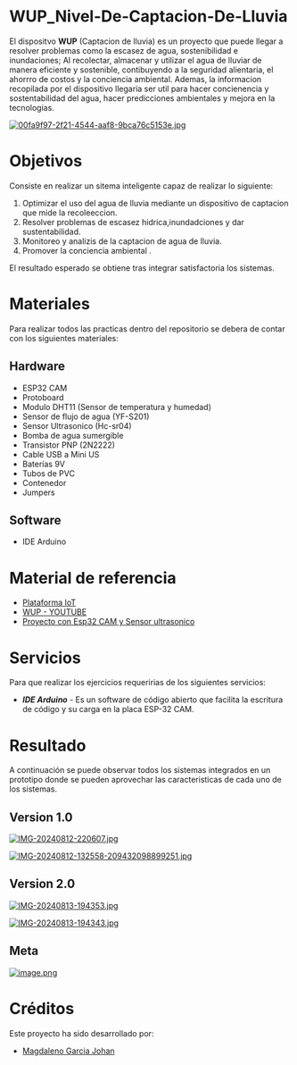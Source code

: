 # WUP_Nivel-De-Captacion-De-Lluvia
El dispositvo __WUP__ (Captacion de lluvia) es un proyecto que puede llegar a resolver problemas como la escasez de agua, sostenibilidad e inundaciones;
Al recolectar, almacenar y utilizar el agua de lluviar de manera eficiente y sostenible, contibuyendo a la seguridad alientaria,
el ahorrro de costos y la conciencia ambiental. Ademas, la informacion recopilada por el dispositivo llegaria ser util para hacer
concienencia y sostentabilidad del agua, hacer predicciones ambientales y mejora en la tecnologias. 

[![00fa9f97-2f21-4544-aaf8-9bca76c5153e.jpg](https://i.postimg.cc/T1SK0QXY/00fa9f97-2f21-4544-aaf8-9bca76c5153e.jpg)](https://postimg.cc/wRXxTXvS)

# Objetivos
Consiste en realizar un sitema inteligente capaz de realizar lo siguiente:

1. Optimizar el uso del agua de lluvia mediante un dispositivo de captacion que mide la recoleeccion.
2. Resolver problemas de escasez hidrica,inundadciones y dar sustentabilidad.
3. Monitoreo y analizis de la captacion de agua de lluvia.
4. Promover la conciencia ambiental .

El resultado esperado se obtiene tras integrar satisfactoria los sistemas.

# Materiales
Para realizar todos las practicas dentro del repositorio se debera de contar con los siguientes materiales:

## Hardware 
- ESP32 CAM
- Protoboard
- Modulo DHT11 (Sensor de temperatura y humedad)
- Sensor de flujo de agua (YF-S201)
- Sensor Ultrasonico (Hc-sr04)
- Bomba de agua sumergible
- Transistor PNP (2N2222)
- Cable USB a Mini US
- Baterías 9V
- Tubos de PVC
- Contenedor
- Jumpers

## Software
- IDE Arduino

# Material de referencia 
- [Plataforma IoT](https://edu.codigoiot.com/course/view.php?id=1039)
- [WUP - YOUTUBE](https://www.youtube.com/watch?v=d7cOTUVM4jU)
- [Proyecto con Esp32 CAM y Sensor ultrasonico](https://www.youtube.com/watch?v=VobYZbzTXzc&t=25s)

# Servicios
Para que realizar los ejercicios requeririas de los siguientes servicios:
- ___IDE Arduino___ - Es un software de código abierto que facilita la escritura de código y su carga en la placa ESP-32 CAM.

# Resultado
A continuación se puede observar todos los sistemas integrados en un prototipo donde se pueden aprovechar las caracteristicas de cada uno de los sistemas.

## Version 1.0
[![IMG-20240812-220607.jpg](https://i.postimg.cc/zvzdLHKk/IMG-20240812-220607.jpg)](https://postimg.cc/njWKgzds)

[![IMG-20240812-132558-209432098899251.jpg](https://i.postimg.cc/5NPrCgPQ/IMG-20240812-132558-209432098899251.jpg)](https://postimg.cc/vcVXRrwG)

## Version 2.0
[![IMG-20240813-194353.jpg](https://i.postimg.cc/1XvvDRK1/IMG-20240813-194353.jpg)](https://postimg.cc/1VN0QQTv)

[![IMG-20240813-194343.jpg](https://i.postimg.cc/Kcfq6Qhp/IMG-20240813-194343.jpg)](https://postimg.cc/vD1t9rB5)

## Meta
[![image.png](https://i.postimg.cc/PqMwKhq6/image.png)](https://postimg.cc/bGsrN7kb)

# Créditos
Este proyecto ha sido desarrollado por:
- [Magdaleno Garcia Johan](https://github.com/ZulmuX-X)

